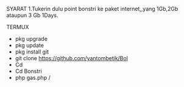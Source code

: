 SYARAT
1.Tukerin dulu point bonstri ke paket internet,,yang 1Gb,2Gb ataupun 3 Gb 1Days.

TERMUX
- pkg upgrade
- pkg update
- pkg install git
- git clone https://github.com/yantombetik/Bol
- Cd
- Cd Bonstri
- php gas.php
/
